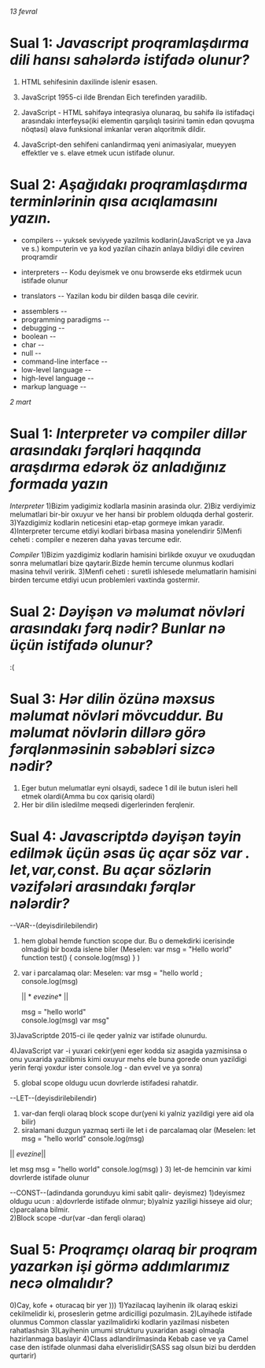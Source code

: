 ﻿*13 fevral*
# Sual 1: *_Javascript proqramlaşdırma dili hansı sahələrdə istifadə olunur?_*

1. HTML sehifesinin daxilinde islenir esasen.
<!-- Source(https://www.quora.com/Where-can-we-use-JavaScript)  -->
3. JavaScript 1955-ci ilde Brendan Eich terefinden yaradilib.
<!-- Source(https://www.quora.com/Where-can-we-use-JavaScript)  -->
2. JavaScript - HTML səhifəyə inteqrasiya olunaraq, bu səhifə ilə istifadəçi arasındakı interfeysə(iki elementin
qarşılıqlı təsirini təmin edən qovuşma nöqtəsi) əlavə funksional
imkanlar verən alqoritmik dildir.
<!--Source(https://az.wikipedia.org/wiki/JavaScript)-->
4. JavaScript-den sehifeni canlandirmaq yeni animasiyalar, mueyyen effektler ve s. elave etmek ucun istifade olunur.
<!-- Source(https://www.yazilimbilisim.net/javascript/javascript-nedir/)-->

# Sual 2: *_Aşağıdakı proqramlaşdırma terminlərinin qısa acıqlamasını yazın._*
- compilers -- yuksek seviyyede yazilmis kodlarin(JavaScript ve ya Java ve s.) komputerin ve ya kod yazilan cihazin anlaya bildiyi dile ceviren proqramdir
<!--Source(https://abdulsamet-ileri.medium.com/compilers-ve-interpreters-eacd14a227c4)-->
- interpreters -- Kodu deyismek ve onu browserde eks etdirmek ucun istifade olunur
<!-- Source(https://www.w3schools.com/java/java_compiler.asp) -->
- translators -- Yazilan kodu bir dilden basqa dile cevirir.
<!--Source(https://www.careerexplorer.com/careers/translator/)-->
- assemblers --
- programming paradigms --
- debugging --
- boolean --
- char --
- null --
- command-line interface --
- low-level language --
- high-level language --
- markup language --


*2 mart*
# Sual 1: *_Interpreter və compiler dillər arasındakı fərqləri haqqında araşdırma edərək öz anladığınız formada yazın_*
<!--Source(https://youtu.be/e4ax90XmUBc)-->
*_Interpreter_*
1)Bizim yadigimiz kodlarla masinin arasinda olur.
2)Biz verdiyimiz melumatlari bir-bir oxuyur ve her hansi bir problem olduqda derhal gosterir.
3)Yazdigimiz kodlarin neticesini etap-etap gormeye imkan yaradir.
4)Interpreter tercume etdiyi kodlari birbasa masina yonelendirir
5)Menfi ceheti : compiler e nezeren daha yavas tercume edir.

*_Compiler_*
1)Bizim yazdigimiz kodlarin hamisini birlikde oxuyur ve oxuduqdan sonra melumatlari bize qaytarir.Bizde hemin tercume olunmus kodlari masina tehvil veririk.
3)Menfi ceheti : suretli ishlesede melumatlarin hamisini birden tercume etdiyi ucun problemleri vaxtinda gostermir.

# Sual 2: *_Dəyişən və məlumat növləri arasındakı fərq nədir? Bunlar nə üçün istifadə olunur?_*
:(


# Sual 3: *_Hər dilin özünə məxsus məlumat növləri mövcuddur. Bu məlumat növlərin dillərə görə fərqlənməsinin səbəbləri sizcə nədir?_*
1) Eger butun melumatlar eyni olsaydi, sadece 1 dil ile butun isleri hell etmek olardi(Amma bu cox qarisiq olardi)
2) Her bir dilin isledilme meqsedi digerlerinden ferqlenir.

# Sual 4: *_Javascriptdə dəyişən təyin edilmək üçün əsas üç açar söz var . let,var,const. Bu açar sözlərin vəzifələri arasındakı fərqlər nələrdir?_*
<!--Source(https://youtu.be/kjLv-sIyVa8)-->
--VAR--(deyisdirilebilendir)
1) hem global hemde function scope dur. Bu o demekdirki icerisinde olmadigi bir boxda islene biler
(Meselen: var msg = "Hello world"
           function test() { 
               console.log(msg)
           } )

2) var i parcalamaq olar:
    Meselen:
    var msg = "hello world  ;    console.log(msg)

    || * _evezine_*  ||

    msg  = "hello world"  
    console.log(msg)    var msg"

3)JavaScriptde 2015-ci ile qeder yalniz    var     istifade olunurdu. 

4)JavaScript var -i yuxari cekir(yeni eger kodda siz asagida yazmisinsa o onu yuxarida yazilibmis kimi oxuyur mehs ele buna gorede onun yazildigi yerin ferqi yoxdur ister console.log - dan evvel ve ya sonra)

5) global scope oldugu ucun dovrlerde istifadesi rahatdir.

--LET--(deyisdirilebilendir)
1) var-dan ferqli olaraq block scope dur(yeni ki yalniz yazildigi yere aid ola bilir)
2) siralamani duzgun yazmaq serti ile let i de parcalamaq olar 
(Meselen:
 let msg = "hello world"  console.log(msg)    

|| *_evezine_*||

let msg 
msg = "hello world"
console.log(msg)
)
3) let-de  hemcinin   var   kimi dovrlerde istifade olunur

--CONST--(adindanda gorunduyu kimi sabit qalir- deyismez)
1)deyismez oldugu ucun :
    a)dovrlerde istifade olnmur;
    b)yalniz yaziligi hisseye aid olur;
    c)parcalana bilmir.  
2)Block scope -dur(var -dan ferqli olaraq)

# Sual 5: *_Proqramçı olaraq bir proqram yazarkən işi görmə addımlarımız necə olmalıdır?_*
0)Cay, kofe + oturacaq bir yer )))
1)Yazilacaq layihenin ilk olaraq eskizi cekilmelidir ki, proseslerin getme ardicilligi pozulmasin.
2)Layihede istifade olunmus Common classlar yazilmalidirki kodlarin yazilmasi nisbeten rahatlashsin
3)Layihenin umumi strukturu yuxaridan asagi olmaqla hazirlanmaga baslayir
4)Class adlandirilmasinda Kebab case ve ya Camel case den istifade olunmasi daha elverislidir(SASS sag olsun bizi bu derdden qurtarir)